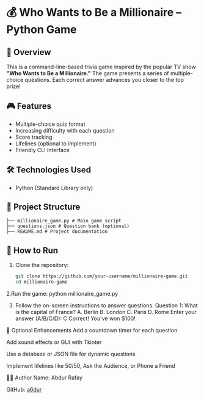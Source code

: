 # 💰 Who Wants to Be a Millionaire – Python Game

## 📌 Overview
This is a command-line-based trivia game inspired by the popular TV show **"Who Wants to Be a Millionaire."** The game presents a series of multiple-choice questions. Each correct answer advances you closer to the top prize!

## 🎮 Features
- Multiple-choice quiz format  
- Increasing difficulty with each question  
- Score tracking  
- Lifelines (optional to implement)  
- Friendly CLI interface  

## 🛠️ Technologies Used
- Python (Standard Library only)

## 📂 Project Structure
```
├── millionaire_game.py # Main game script
├── questions.json # Question bank (optional)
├── README.md # Project documentation
```

## 🚀 How to Run

1. Clone the repository:
   ```bash
   git clone https://github.com/your-username/millionaire-game.git
   cd millionaire-game
2.Run the game:
python millionaire_game.py

3. Follow the on-screen instructions to answer questions.
   Question 1: What is the capital of France?
A. Berlin
B. London
C. Paris
D. Rome
Enter your answer (A/B/C/D): C
Correct! You've won $100!

🔮 Optional Enhancements
Add a countdown timer for each question

Add sound effects or GUI with Tkinter

Use a database or JSON file for dynamic questions

Implement lifelines like 50/50, Ask the Audience, or Phone a Friend

🙋‍♂️ Author
Name: Abdur Rafay

GitHub:  [a6dur](https://github.com/a6dur)


